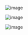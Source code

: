 ![image](https://github.com/user-attachments/assets/c2d9e2e5-d126-40ef-aaa8-8d3f23c5cc1c)

![image](https://github.com/user-attachments/assets/1f0c72bb-eaa9-4475-bdbb-f83aece63af6)

![image](https://github.com/user-attachments/assets/b7e69a95-25b6-402d-9968-8f9d60dc3bc1)


